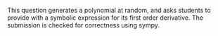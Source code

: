 This question generates a polynomial at random, and asks students to provide with a symbolic expression for its first order derivative. The submission is checked for correctness using sympy.
